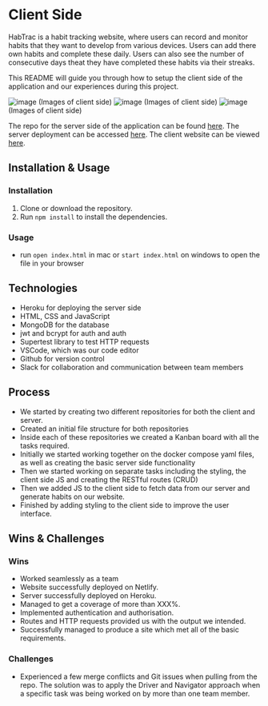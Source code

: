 # Client Side

HabTrac is a habit tracking website, where users can record and monitor habits that they want to develop from various devices. Users can add there own habits and complete these daily. Users can also see the number of consecutive days theat they have completed these habits via their streaks.

This README will guide you through how to setup the client side of the application and our experiences during this project.

![image](https://) (Images of client side)
![image](https://) (Images of client side)
![image](https://) (Images of client side)

The repo for the server side of the application can be found [here](https://github.com/Rachiey/habit-tracker-server). 
The server deployment can be accessed [here](https://staging--habtrac.netlify.app/).
The client website can be viewed [here](https://habtrac.netlify.app/).

## Installation & Usage

### Installation

1. Clone or download the repository.
2. Run `npm install` to install the dependencies.

### Usage

* run `open index.html` in mac or `start index.html` on windows to open the file in your browser

## Technologies

* Heroku for deploying the server side
* HTML, CSS and JavaScript
* MongoDB for the database
* jwt and bcrypt for auth and auth
* Supertest library to test HTTP requests
* VSCode, which was our code editor
* Github for version control
* Slack for collaboration and communication between team members

## Process

* We started by creating two different repositories for both the client and server.
* Created an initial file structure for both repositories
* Inside each of these repositories we created a Kanban board with all the tasks required.
* Initially we started working together on the docker compose yaml files, as well as creating the basic server side functionality
* Then we started working on separate tasks including the styling, the client side JS and creating the RESTful routes (CRUD)
* Then we added JS to the client side to fetch data from our server and generate habits on our website.
* Finished by adding styling to the client side to improve the user interface.

## Wins & Challenges

### Wins

* Worked seamlessly as a team
* Website successfully deployed on Netlify.
* Server successfully deployed on Heroku.
* Managed to get a coverage of more than XXX%.
* Implemented authentication and authorisation.
* Routes and HTTP requests provided us with the output we intended.
* Successfully managed to produce a site which met all of the basic requirements.

### Challenges

* Experienced a few merge conflicts and Git issues when pulling from the repo. The solution was to apply the Driver and Navigator approach when a specific task was being worked on by more than one team member.
